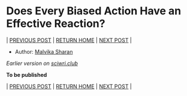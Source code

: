 # Does Every Biased Action Have an Effective Reaction?

| [PREVIOUS POST](part-2-gender-bias-myth-or-fact.md) | [RETURN HOME](https://csgsciencesurvey.github.io/WISCSG2018/) | [NEXT POST](part-4-gender-diversity-paradox.md) |

- Author: [Malvika Sharan](./authors_contributors.md)

*Earlier version on [sciwri.club](https://www.sciwri.club/wp-content/uploads/2019/03/CGS-WiS_Team3_20190325.pdf)*

**To be published**

| [PREVIOUS POST](part-2-gender-bias-myth-or-fact.md) | [RETURN HOME](https://csgsciencesurvey.github.io/WISCSG2018/) | [NEXT POST](part-4-gender-diversity-paradox.md) |
